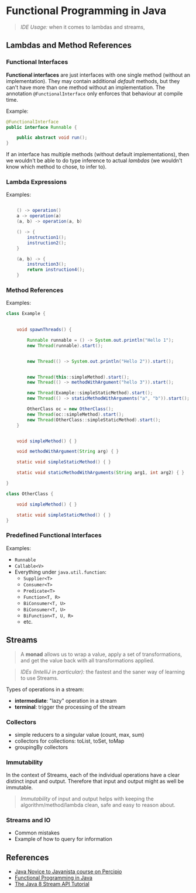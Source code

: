 Functional Programming in Java
===

> *IDE Usage:* when it comes to lambdas and streams, 

Lambdas and Method References
---

### Functional Interfaces

**Functional interfaces** are just interfaces with one single method (without an implementation). They may contain additional _default_ methods, but they can't have more than one method without an implementation. The annotation `@FunctionalInterface` only enforces that behaviour at compile time.

Example:
```java
@FunctionalInterface
public interface Runnable {

    public abstract void run();
}

```

If an interface has multiple methods (without default implementations), then we wouldn't be able to do type inference to actual _lambdas_ (we wouldn't know which method to chose, to infer to).


### Lambda Expressions
Examples:
```java

    () -> operation()
    a -> operation(a)
    (a, b) -> operation(a, b)

    () -> {
        instruction1();
        instruction2();
    }

    (a, b) -> {
        instruction3();
        return instruction4();
    }

```


### Method References
Examples:
```java
class Example {

    
    void spawnThreads() {

        Runnable runnable = () -> System.out.println("Hello 1");
        new Thread(runnable).start();


        new Thread(() -> System.out.println("Hello 2")).start();


        new Thread(this::simpleMethod).start();
        new Thread(() -> methodWithArgument("hello 3")).start();

        new Thread(Example::simpleStaticMethod).start();
        new Thread(() -> staticMethodWithArguments("a", "b")).start();

        OtherClass oc = new OtherClass();
        new Thread(oc::simpleMethod).start();
        new Thread(OtherClass::simpleStaticMethod).start();
    }


    void simpleMethod() { }

    void methodWithArgument(String arg) { }

    static void simpleStaticMethod() { }

    static void staticMethodWithArguments(String arg1, int arg2) { }

}

class OtherClass {

    void simpleMethod() { }

    static void simpleStaticMethod() { }
}
```


### Predefined Functional Interfaces
Examples:
* `Runnable`
* `Callable<V>`
* Everything under `java.util.function`:
  - `Supplier<T>`
  - `Consumer<T>`
  - `Predicate<T>`
  - `Function<T, R>`
  - `BiConsumer<T, U>`
  - `BiConsumer<T, U>`
  - `BiFunction<T, U, R>`
  - etc.


Streams
---

> A **monad** allows us to wrap a value, apply a set of transformations, and get the value back with all transformations applied.

> _IDEs (IntelliJ in particular):_ the fastest and the saner way of learning to use Streams.


Types of operations in a stream:
- **intermediate**: "lazy" operation in a stream
- **terminal**: trigger the processing of the stream

### Collectors

- simple reducers to a singular value (count, max, sum)
- collectors for collections: toList, toSet, toMap
- groupingBy collectors


### Immutability
In the context of Streams, each of the individual operations have a clear distinct input and output. Therefore that input and output might as well be immutable.

> *Immutability* of input and output helps with keeping the algorithm/method/lambda clean, safe and easy to reason about.

### Streams and IO
- Common mistakes
- Example of how to query for information


References
---
* [Java Novice to Javanista course on Percipio](https://ness.percipio.com/journey/717919cf-1692-4bcd-b1ab-db5304aedcad)
* [Functional Programming in Java](https://www.baeldung.com/java-functional-programming)
* [The Java 8 Stream API Tutorial](https://www.baeldung.com/java-8-streams)
